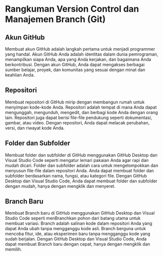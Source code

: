 # Rangkuman Version Control dan Manajemen Branch (Git)

## Akun GitHub
Membuat akun GitHub adalah langkah pertama untuk menjadi programmer yang handal. Akun GitHub Anda adalah identitas dalam dunia pemrograman, menampilkan siapa Anda, apa yang Anda kerjakan, dan bagaimana Anda berkontribusi. Dengan akun GitHub, Anda dapat mengakses berbagai sumber belajar, proyek, dan komunitas yang sesuai dengan minat dan keahlian Anda.

## Repositori
Membuat repositori di GitHub mirip dengan membangun rumah untuk menyimpan kode-kode Anda. Repositori adalah tempat di mana Anda dapat mengunggah, mengunduh, mengedit, dan berbagi kode Anda dengan orang lain. Repositori juga dapat berisi file-file pendukung seperti dokumentasi, gambar, atau video. Dengan repositori, Anda dapat melacak perubahan, versi, dan riwayat kode Anda.

## Folder dan Subfolder
Membuat folder dan subfolder di GitHub menggunakan GitHub Desktop dan Visual Studio Code seperti mengatur lemari pakaian Anda agar rapi dan mudah dicari. Folder dan subfolder adalah cara untuk mengelompokkan dan menyusun file-file dalam repositori Anda. Anda dapat membuat folder dan subfolder berdasarkan nama, fungsi, atau kategori file. Dengan GitHub Desktop dan Visual Studio Code, Anda dapat membuat folder dan subfolder dengan mudah, hanya dengan mengklik dan menyeret.

## Branch Baru
Membuat Branch baru di GitHub menggunakan GitHub Desktop dan Visual Studio Code seperti menBranchkan pohon dari batang utama untuk membuat variasi. Branch adalah salinan kode dalam repositori Anda yang dapat Anda ubah tanpa mengganggu kode asli. Branch berguna untuk mencoba fitur, ide, atau eksperimen baru tanpa mengganggu kode yang sudah berjalan. Dengan GitHub Desktop dan Visual Studio Code, Anda dapat membuat Branch baru dengan cepat, hanya dengan mengklik dan memilih.